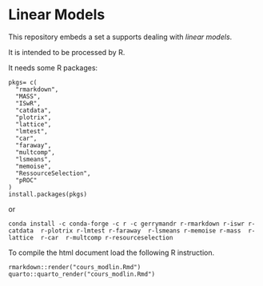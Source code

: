 # Linear Models

This repository embeds a set a supports dealing with *linear models*.

It is intended to be processed by R.

It needs some R packages: 

```
pkgs= c(
  "rmarkdown",
  "MASS",
  "ISwR",
  "catdata",
  "plotrix",
  "lattice",
  "lmtest",
  "car",
  "faraway",
  "multcomp",
  "lsmeans",
  "memoise",
  "RessourceSelection",
  "pROC"
)
install.packages(pkgs)
```

or 

```
conda install -c conda-forge -c r -c gerrymandr r-rmarkdown r-iswr r-catdata  r-plotrix r-lmtest r-faraway  r-lsmeans r-memoise r-mass  r-lattice  r-car  r-multcomp r-resourceselection 
```

To compile the html document load the following R instruction.

```
rmarkdown::render("cours_modlin.Rmd")
quarto::quarto_render("cours_modlin.Rmd") 
```
